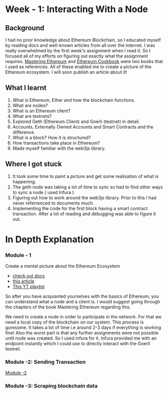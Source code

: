 # Week - 1: Interacting With a Node
## Background
I had no prior knowledge about Ethereum Blockchain, so I educated myself by reading docs and well-known articles from all over the internet. I was really overwhelmed by the first week's assignment when I read it. So I focused all of my efforts on figuring out exactly what the assignment requires. [Mastering Ethereum](https://github.com/ethereumbook/ethereumbook) and [Ethereum Cookbook](https://www.oreilly.com/library/view/ethereum-cookbook/9781789133998/) were two books that I used as references. All of these enabled me to create a picture of the Ethereum ecosystem. I will soon publish an article about it!

## What I learnt
1. What is Ethereum, Ether and how the blockchain functions.
2. What are nodes?
3. What is an Ethereum client?
4. What are testnets?
5. Explored Geth (Ethereum Client) and Goerli (testnet) in detail.
6. Accounts, Externally Owned Accounts and Smart Contracts and the difference.
7. What is a block? How it is structured?
8. How transactions take place in Ethereum?
9. Made myself familiar with the web3js library. 

## Where I got stuck
1. It took some time to paint a picture and get some realisation of what is happening.
2. The geth node was taking a lot of time to sync so had to find other ways to sync a node ( used Infura )
3. Figuring out how to work around the web3js library. Prior to this I had never referrenced to documents much. 
4. Implementing the code for the first block having a smart contract transaction. After a lot of reading and debugging was able to figure it out. 

# In Depth Explanation

### Module - 1
Create a mental picture about the Ethereum Ecosystem
- [check out docs](https://ethereum.org/en/developers/docs/intro-to-ethereum/)
- [this article](https://www.preethikasireddy.com/post/how-does-ethereum-work-anyway?utm_source=pocket_mylist)
- [This YT playlist](https://www.youtube.com/playlist?list=PLJz1HruEnenCXH7KW7wBCEBnBLOVkiqIi)

So after you have acquianted yourselves with the basics of Ethereum, you can understand what a node and a client is. I would suggest going through the chapters of the book Mastering Ethereum regarding this.

We need to create a node in order to participate in the network. For that we need a local copy of the blockchain on our system. This process is guresome. It takes a lot of time i.e around 2-3 days if everything is working fine! Also the worst part is that any further assignments were not possible until node was created. So I used infura for it. Infura provided me with an endpoint instantly which I could use to directly interact with the Goerli testnet. 

### Module -2: Sending Transaction

[Module -2](https://github.com/vibalijoshi/ETHWMN-Fellowship-2022/tree/main/Week_1/Module_2#readme)

### Module -3: Scraping blockchain data
